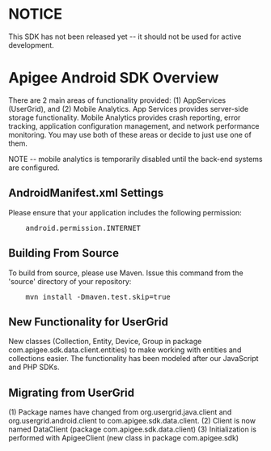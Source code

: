 NOTICE
======
This SDK has not been released yet -- it should not be used for active development.

Apigee Android SDK Overview
=======================

There are 2 main areas of functionality provided: (1) AppServices (UserGrid), and (2) Mobile Analytics.  App Services provides server-side storage functionality.  Mobile Analytics provides crash reporting, error tracking, application configuration management, and network performance monitoring.  You may use both of these areas or decide to just use one of them.


NOTE -- mobile analytics is temporarily disabled until the back-end systems are configured.

AndroidManifest.xml Settings
----------------------------
Please ensure that your application includes the following permission:

<pre>
	android.permission.INTERNET
</pre>

Building From Source
--------------------
To build from source, please use Maven.  Issue this command from the 'source' directory of your repository:

<pre>
	mvn install -Dmaven.test.skip=true
</pre>


New Functionality for UserGrid
------------------------------
New classes (Collection, Entity, Device, Group in package com.apigee.sdk.data.client.entities) to make working with entities and collections easier. The functionality has been modeled after our JavaScript and PHP SDKs.

Migrating from UserGrid
-----------------------
(1) Package names have changed from org.usergrid.java.client and org.usergrid.android.client to com.apigee.sdk.data.client.
(2) Client is now named DataClient (package com.apigee.sdk.data.client)
(3) Initialization is performed with ApigeeClient (new class in package com.apigee.sdk)

